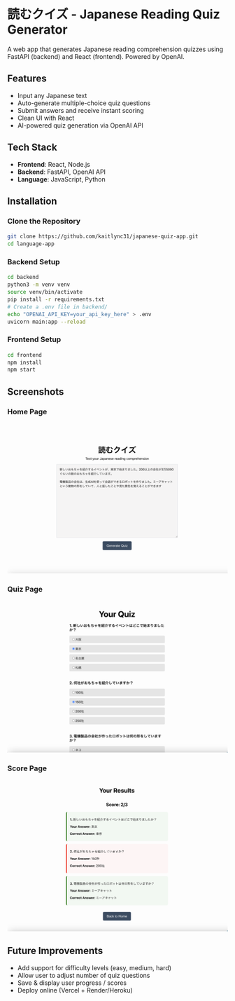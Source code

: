 # 読むクイズ - Japanese Reading Quiz Generator

A web app that generates Japanese reading comprehension quizzes using FastAPI (backend) and React (frontend). Powered by OpenAI.

## Features
- Input any Japanese text
- Auto-generate multiple-choice quiz questions
- Submit answers and receive instant scoring
- Clean UI with React
- AI-powered quiz generation via OpenAI API

## Tech Stack
- **Frontend**: React, Node.js
- **Backend**: FastAPI, OpenAI API
- **Language**: JavaScript, Python

## Installation

### Clone the Repository
```bash
git clone https://github.com/kaitlync31/japanese-quiz-app.git
cd language-app
```

### Backend Setup 
```bash
cd backend
python3 -m venv venv
source venv/bin/activate
pip install -r requirements.txt
# Create a .env file in backend/
echo "OPENAI_API_KEY=your_api_key_here" > .env
uvicorn main:app --reload
```

### Frontend Setup 
```bash
cd frontend
npm install
npm start
```

## Screenshots
### Home Page
![Home Page](screenshots/home.png)
### Quiz Page
![Quiz Page](screenshots/quiz.png)
### Score Page
![Score Page](screenshots/score.png)

## Future Improvements
- Add support for difficulty levels (easy, medium, hard)
- Allow user to adjust number of quiz questions
- Save & display user progress / scores
- Deploy online (Vercel + Render/Heroku)
